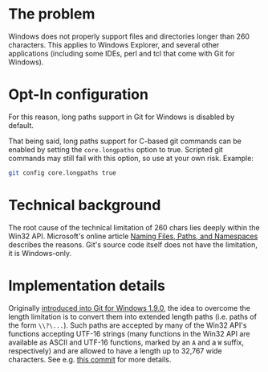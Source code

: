 # The problem

Windows does not properly support files and directories longer than 260 characters. This applies to Windows Explorer, and several other applications (including some IDEs, perl and tcl that come with Git for Windows).

# Opt-In configuration

For this reason, long paths support in Git for Windows is disabled by default.

That being said, long paths support for C-based git commands can be enabled by setting the `core.longpaths` option to true. Scripted git commands may still fail with this option, so use at your own risk. Example:

```sh
git config core.longpaths true
```

# Technical background

The root cause of the technical limitation of 260 chars lies deeply within the Win32 API.
Microsoft's online article [Naming Files, Paths, and Namespaces](http://msdn.microsoft.com/en-us/library/windows/desktop/aa365247(v=vs.85).aspx#maxpath) describes the reasons.
Git's source code itself does not have the limitation, it is Windows-only.

# Implementation details

Originally [introduced into Git for Windows 1.9.0](https://github.com/msysgit/git/pull/122), the idea to overcome the length limitation is to convert them into extended length paths (i.e. paths of the form `\\?\...`). Such paths are accepted by many of the Win32 API's functions accepting UTF-16 strings (many functions in the Win32 API are available as ASCII and UTF-16 functions, marked by an `A` and a `W` suffix, respectively) and are allowed to have a length up to 32,767 wide characters. See e.g. [this commit](https://github.com/git-for-windows/git/commit/38b94fe15fb60e3871a166eec8cfd4265fee727f) for more details.

